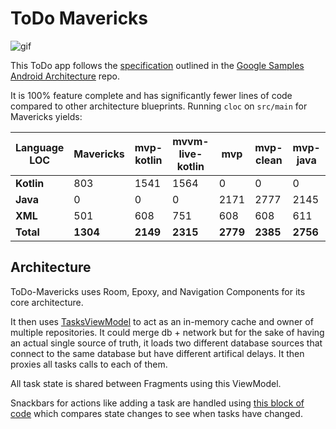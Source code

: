 # ToDo Mavericks

![gif](todo.gif)

This ToDo app follows the [specification](https://github.com/googlesamples/android-architecture/wiki/To-do-app-specification) outlined in the [Google Samples Android Architecture](https://github.com/googlesamples/android-architecture) repo.


It is 100% feature complete and has significantly fewer lines of code compared to other architecture blueprints.
Running `cloc` on `src/main` for Mavericks yields:

| Language LOC     | **Mavericks**   | **mvp-kotlin** | **mvvm-live-kotlin** |  **mvp** | **mvp-clean** | **mvp-java** |
| -------------    |     -----  |     ---------  |     ---------------- |  ------- | ------------- | ------------ |
| **Kotlin**       |         803|           1541 |                 1564 |        0 |             0 |            0 |
| **Java**         |         0  |              0 |                    0 |     2171 |          2777 |         2145 |
| **XML**          |         501|            608 |                  751 |      608 |           608 |          611 |
| **Total**        |   **1304** |       **2149** |             **2315** | **2779** |      **2385** |     **2756** |

## Architecture
ToDo-Mavericks uses Room, Epoxy, and Navigation Components for its core architecture.

It then uses [TasksViewModel](https://github.com/airbnb/mavericks/blob/master/todomvrx/src/main/java/com/airbnb/mvrx/todomvrx/TasksViewModel.kt) to act as an in-memory cache and owner of multiple repositories. It could merge db + network but for the sake of having an actual single source of truth, it loads two different database sources that connect to the same database but have different artifical delays. It then proxies all tasks calls to each of them.

All task state is shared between Fragments using this ViewModel.

Snackbars for actions like adding a task are handled using [this block of code](https://github.com/airbnb/mavericks/blob/master/todomvrx/src/main/java/com/airbnb/mvrx/todomvrx/core/BaseFragment.kt#L46) which compares state changes to see when tasks have changed.
